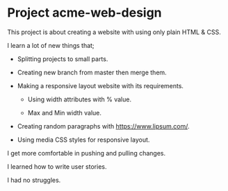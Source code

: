 # Project acme-web-design

This project is about creating a website with using only plain HTML & CSS.

I learn a lot of new things that;

* Splitting projects to small parts.

* Creating new branch from master then merge them.

* Making a responsive layout website with its requirements.

  * Using width attributes with % value.

  * Max and Min width value. 

* Creating random paragraphs with https://www.lipsum.com/.

* Using media CSS styles for responsive layout.

 I get more comfortable in pushing and pulling changes.

 I learned how to write user stories.

 I had no struggles.